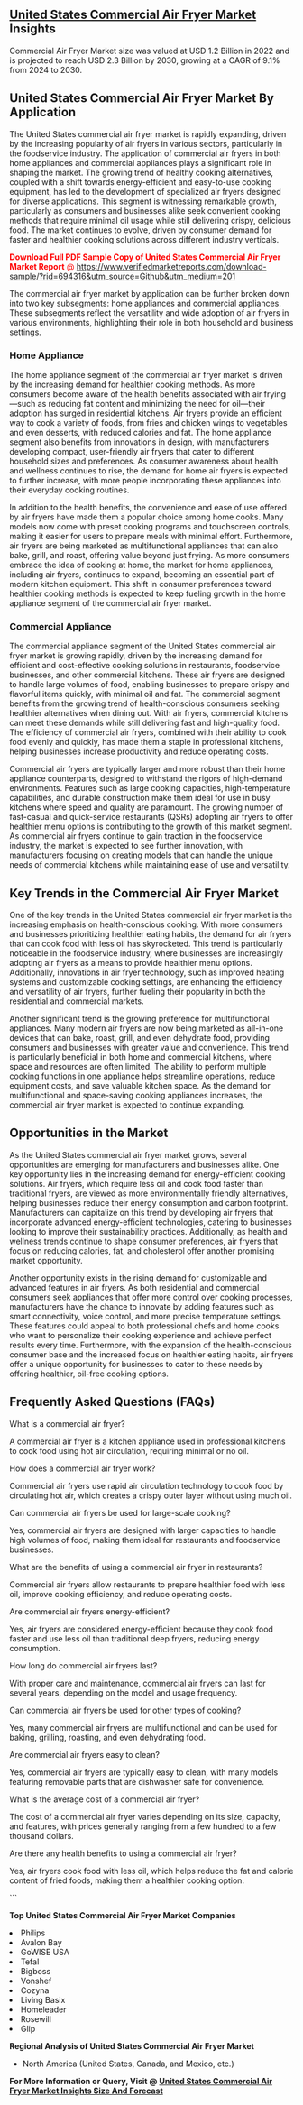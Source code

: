<h2><a href="https://www.verifiedmarketreports.com/download-sample/?rid=694316&amp;utm_source=Github&amp;utm_medium=201" target="_blank">United States Commercial Air Fryer Market</a> Insights</h2><p>Commercial Air Fryer Market size was valued at USD 1.2 Billion in 2022 and is projected to reach USD 2.3 Billion by 2030, growing at a CAGR of 9.1% from 2024 to 2030.</p><p><h2>United States Commercial Air Fryer Market By Application</h2><p>The United States commercial air fryer market is rapidly expanding, driven by the increasing popularity of air fryers in various sectors, particularly in the foodservice industry. The application of commercial air fryers in both home appliances and commercial appliances plays a significant role in shaping the market. The growing trend of healthy cooking alternatives, coupled with a shift towards energy-efficient and easy-to-use cooking equipment, has led to the development of specialized air fryers designed for diverse applications. This segment is witnessing remarkable growth, particularly as consumers and businesses alike seek convenient cooking methods that require minimal oil usage while still delivering crispy, delicious food. The market continues to evolve, driven by consumer demand for faster and healthier cooking solutions across different industry verticals.<p><span class=""><span style="color: #ff0000;"><strong>Download Full PDF Sample Copy of United States Commercial Air Fryer Market Report</strong> @ </span><a href="https://www.verifiedmarketreports.com/download-sample/?rid=694316&amp;utm_source=Github&amp;utm_medium=201" target="_blank">https://www.verifiedmarketreports.com/download-sample/?rid=694316&amp;utm_source=Github&amp;utm_medium=201</a></span></p>The commercial air fryer market by application can be further broken down into two key subsegments: home appliances and commercial appliances. These subsegments reflect the versatility and wide adoption of air fryers in various environments, highlighting their role in both household and business settings. <h3>Home Appliance</h3><p>The home appliance segment of the commercial air fryer market is driven by the increasing demand for healthier cooking methods. As more consumers become aware of the health benefits associated with air frying—such as reducing fat content and minimizing the need for oil—their adoption has surged in residential kitchens. Air fryers provide an efficient way to cook a variety of foods, from fries and chicken wings to vegetables and even desserts, with reduced calories and fat. The home appliance segment also benefits from innovations in design, with manufacturers developing compact, user-friendly air fryers that cater to different household sizes and preferences. As consumer awareness about health and wellness continues to rise, the demand for home air fryers is expected to further increase, with more people incorporating these appliances into their everyday cooking routines.<p>In addition to the health benefits, the convenience and ease of use offered by air fryers have made them a popular choice among home cooks. Many models now come with preset cooking programs and touchscreen controls, making it easier for users to prepare meals with minimal effort. Furthermore, air fryers are being marketed as multifunctional appliances that can also bake, grill, and roast, offering value beyond just frying. As more consumers embrace the idea of cooking at home, the market for home appliances, including air fryers, continues to expand, becoming an essential part of modern kitchen equipment. This shift in consumer preferences toward healthier cooking methods is expected to keep fueling growth in the home appliance segment of the commercial air fryer market.<h3>Commercial Appliance</h3><p>The commercial appliance segment of the United States commercial air fryer market is growing rapidly, driven by the increasing demand for efficient and cost-effective cooking solutions in restaurants, foodservice businesses, and other commercial kitchens. These air fryers are designed to handle large volumes of food, enabling businesses to prepare crispy and flavorful items quickly, with minimal oil and fat. The commercial segment benefits from the growing trend of health-conscious consumers seeking healthier alternatives when dining out. With air fryers, commercial kitchens can meet these demands while still delivering fast and high-quality food. The efficiency of commercial air fryers, combined with their ability to cook food evenly and quickly, has made them a staple in professional kitchens, helping businesses increase productivity and reduce operating costs.<p>Commercial air fryers are typically larger and more robust than their home appliance counterparts, designed to withstand the rigors of high-demand environments. Features such as large cooking capacities, high-temperature capabilities, and durable construction make them ideal for use in busy kitchens where speed and quality are paramount. The growing number of fast-casual and quick-service restaurants (QSRs) adopting air fryers to offer healthier menu options is contributing to the growth of this market segment. As commercial air fryers continue to gain traction in the foodservice industry, the market is expected to see further innovation, with manufacturers focusing on creating models that can handle the unique needs of commercial kitchens while maintaining ease of use and versatility.<h2>Key Trends in the Commercial Air Fryer Market</h2><p>One of the key trends in the United States commercial air fryer market is the increasing emphasis on health-conscious cooking. With more consumers and businesses prioritizing healthier eating habits, the demand for air fryers that can cook food with less oil has skyrocketed. This trend is particularly noticeable in the foodservice industry, where businesses are increasingly adopting air fryers as a means to provide healthier menu options. Additionally, innovations in air fryer technology, such as improved heating systems and customizable cooking settings, are enhancing the efficiency and versatility of air fryers, further fueling their popularity in both the residential and commercial markets.<p>Another significant trend is the growing preference for multifunctional appliances. Many modern air fryers are now being marketed as all-in-one devices that can bake, roast, grill, and even dehydrate food, providing consumers and businesses with greater value and convenience. This trend is particularly beneficial in both home and commercial kitchens, where space and resources are often limited. The ability to perform multiple cooking functions in one appliance helps streamline operations, reduce equipment costs, and save valuable kitchen space. As the demand for multifunctional and space-saving cooking appliances increases, the commercial air fryer market is expected to continue expanding.<h2>Opportunities in the Market</h2><p>As the United States commercial air fryer market grows, several opportunities are emerging for manufacturers and businesses alike. One key opportunity lies in the increasing demand for energy-efficient cooking solutions. Air fryers, which require less oil and cook food faster than traditional fryers, are viewed as more environmentally friendly alternatives, helping businesses reduce their energy consumption and carbon footprint. Manufacturers can capitalize on this trend by developing air fryers that incorporate advanced energy-efficient technologies, catering to businesses looking to improve their sustainability practices. Additionally, as health and wellness trends continue to shape consumer preferences, air fryers that focus on reducing calories, fat, and cholesterol offer another promising market opportunity.<p>Another opportunity exists in the rising demand for customizable and advanced features in air fryers. As both residential and commercial consumers seek appliances that offer more control over cooking processes, manufacturers have the chance to innovate by adding features such as smart connectivity, voice control, and more precise temperature settings. These features could appeal to both professional chefs and home cooks who want to personalize their cooking experience and achieve perfect results every time. Furthermore, with the expansion of the health-conscious consumer base and the increased focus on healthier eating habits, air fryers offer a unique opportunity for businesses to cater to these needs by offering healthier, oil-free cooking options. <h2>Frequently Asked Questions (FAQs)</h2><p>What is a commercial air fryer?</p><p>A commercial air fryer is a kitchen appliance used in professional kitchens to cook food using hot air circulation, requiring minimal or no oil.</p><p>How does a commercial air fryer work?</p><p>Commercial air fryers use rapid air circulation technology to cook food by circulating hot air, which creates a crispy outer layer without using much oil.</p><p>Can commercial air fryers be used for large-scale cooking?</p><p>Yes, commercial air fryers are designed with larger capacities to handle high volumes of food, making them ideal for restaurants and foodservice businesses.</p><p>What are the benefits of using a commercial air fryer in restaurants?</p><p>Commercial air fryers allow restaurants to prepare healthier food with less oil, improve cooking efficiency, and reduce operating costs.</p><p>Are commercial air fryers energy-efficient?</p><p>Yes, air fryers are considered energy-efficient because they cook food faster and use less oil than traditional deep fryers, reducing energy consumption.</p><p>How long do commercial air fryers last?</p><p>With proper care and maintenance, commercial air fryers can last for several years, depending on the model and usage frequency.</p><p>Can commercial air fryers be used for other types of cooking?</p><p>Yes, many commercial air fryers are multifunctional and can be used for baking, grilling, roasting, and even dehydrating food.</p><p>Are commercial air fryers easy to clean?</p><p>Yes, commercial air fryers are typically easy to clean, with many models featuring removable parts that are dishwasher safe for convenience.</p><p>What is the average cost of a commercial air fryer?</p><p>The cost of a commercial air fryer varies depending on its size, capacity, and features, with prices generally ranging from a few hundred to a few thousand dollars.</p><p>Are there any health benefits to using a commercial air fryer?</p><p>Yes, air fryers cook food with less oil, which helps reduce the fat and calorie content of fried foods, making them a healthier cooking option.</p>```</p><p><strong>Top United States Commercial Air Fryer Market Companies</strong></p><div data-test-id=""><p><li>Philips</li><li> Avalon Bay</li><li> GoWISE USA</li><li> Tefal</li><li> Bigboss</li><li> Vonshef</li><li> Cozyna</li><li> Living Basix</li><li> Homeleader</li><li> Rosewill</li><li> Glip</li></p><div><strong>Regional Analysis of&nbsp;United States Commercial Air Fryer Market</strong></div><ul><li dir="ltr"><p dir="ltr">North America&nbsp;(United States, Canada, and Mexico, etc.)</p></li></ul><p><strong>For More Information or Query, Visit @&nbsp;</strong><strong><a href="https://www.verifiedmarketreports.com/product/commercial-air-fryer-market/?utm_source=Github&amp;utm_medium=201" target="_blank">United States Commercial Air Fryer Market Insights Size And Forecast</a></strong></p></div>

